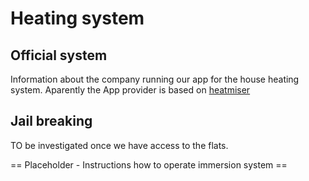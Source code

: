 Heating system
===

Official system
---
Information about the company running our app for the house heating system.
Aparently the App provider is based on [heatmiser](https://www.heatmiser.com/)

Jail breaking
---
TO be investigated once we have access to the flats.

== Placeholder - Instructions how to operate immersion system ==
